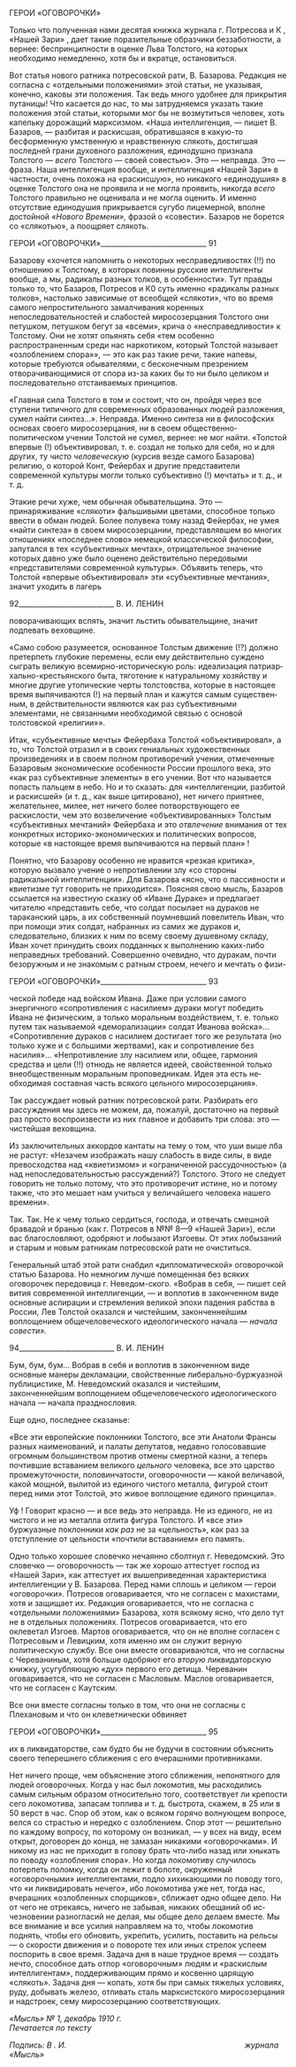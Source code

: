 ГЕРОИ «ОГОВОРОЧКИ»

Только что полученная нами десятая книжка журнала г. Потресова и К , «Нашей За­ри» , дает такие поразительные образчики беззаботности, а вернее: беспринципности в оценке Льва Толстого, на которых необходимо немедленно, хотя бы и вкратце, остано­виться.

Вот статья нового ратника потресовской рати, В. Базарова. Редакция не согласна с «отдельными положениями» этой статьи, не указывая, конечно, каковы эти положения. Так ведь много удобнее для прикрытия путаницы! Что касается до нас, то мы затрудня­емся указать такие положения этой статьи, которыми мог бы не возмутиться человек, хоть капельку дорожащий марксизмом. «Наша интеллигенция, — пишет В. Базаров, — разбитая и раскисшая, обратившаяся в какую-то бесформенную умственную и нравст­венную слякоть, достигшая последней грани духовного разложения, единодушно при­знала Толстого — _всего_ Толстого — своей совестью». Это — неправда. Это — фраза. Наша интеллигенция вообще, и интеллигенция «Нашей Зари» в частности, очень похо­жа на «раскисшую», но никакого «единодушия» в оценке Толстого она не проявила и не могла проявить, никогда _всего_ Толстого правильно не оценивала и не могла оценить. И именно отсутствие единодушия прикрывается сугубо лицемерной, вполне достойной _«Нового Времени»,_ фразой о «совести». Базаров не борется со «слякотью», а поощряет слякоть.

  

ГЕРОИ «ОГОВОРОЧКИ»______________________________ 91

Базарову «хочется напомнить о некоторых несправедливостях (!!) по отношению к Толстому, в которых повинны русские интеллигенты вообще, а мы, радикалы разных толков, в особенности». Тут правды только то, что Базаров, Потресов и К0 суть именно «радикалы разных толков», настолько зависимые от всеобщей «слякоти», что во время самого непростительного замалчивания коренных непоследовательностей и слабостей миросозерцания Толстого они петушком, петушком бегут за «всеми», крича о «неспра­ведливости» к Толстому. Они не хотят опьянять себя «тем особенно распространенным среди нас наркотиком, который Толстой называет «озлоблением спора»», — это как раз такие речи, такие напевы, которые требуются обывателями, с бесконечным презрением отворачивающимися от спора из-за каких бы то ни было целиком и последовательно отстаиваемых принципов.

«Главная сила Толстого в том и состоит, что он, пройдя через все ступени типичного для современных образованных людей разложения, сумел найти синтез...». Неправда. Именно синтеза ни в философских основах своего миросозерцания, ни в своем общест­венно-политическом учении Толстой не сумел, вернее: не мог найти. «Толстой впервые (!) объективировал, т. е. создал не только для себя, но и для других, ту _чисто человече­скую_ (курсив везде самого Базарова) религию, о которой Конт, Фейербах и другие представители современной культуры могли только субъективно (!) мечтать» и т. д., и т. д.

Этакие речи хуже, чем обычная обывательщина. Это — принаряживание «слякоти» фальшивыми цветами, способное только ввести в обман людей. Более полувека тому назад Фейербах, не умея «найти синтеза» в своем миросозерцании, представлявшем во многих отношениях «последнее слово» немецкой классической философии, запутался в тех «субъективных мечтах», отрицательное значение которых давно уже было оценено действительно передовыми «представителями современной культуры». Объявить те­перь, что Толстой «впервые объективировал» эти «субъективные мечтания», значит уходить в лагерь

  

92___________________________ В. И. ЛЕНИН

поворачивающих вспять, значит льстить обывательщине, значит подпевать веховщине.

«Само собою разумеется, основанное Толстым движение (!?) должно претерпеть глубокие перемены, если ему действительно суждено сыграть великую всемирно-историческую роль: идеализация патриар­хально-крестьянского быта, тяготение к натуральному хозяйству и многие другие утопические черты толстовства, которые в настоящее время выпячиваются (!) на первый план и кажутся самым существен­ным, в действительности являются как раз субъективными элементами, не связанными необходимой свя­зью с основой толстовской «религии»».

Итак, «субъективные мечты» Фейербаха Толстой «объективировал», а то, что Тол­стой отразил и в своих гениальных художественных произведениях и в своем полном противоречий учении, отмеченные Базаровым экономические особенности России прошлого века, это «как раз субъективные элементы» в его учении. Вот что называется попасть пальцем в небо. Но и то сказать: для «интеллигенции, разбитой и раскисшей» (и т. д., как выше цитировано), нет ничего приятнее, желательнее, милее, нет ничего более потворствующего ее раскислости, чем это возвеличение «объективированных» Толстым «субъективных мечтаний» Фейербаха и это _отвлечение_ внимания от тех кон­кретных историко-экономических и политических вопросов, которые «в настоящее время выпячиваются на первый план» !

Понятно, что Базарову особенно не нравится «резкая критика», которую вызвало учение о непротивлении злу «со стороны радикальной интеллигенции». Для Базарова «ясно, что о пассивности и квиетизме тут говорить не приходится». Поясняя свою мысль, Базаров ссылается на известную сказку об «Иване Дураке» и предлагает читате­лю «представить себе, что солдат посылает на дураков не тараканский царь, а их собст­венный поумневший повелитель Иван, что при помощи этих солдат, набранных из са­мих же дураков и, следовательно, близких к ним по всему своему душевному складу, Иван хочет принудить своих подданных к выполнению каких-либо неправедных требо­ваний. Совершенно очевидно, что дуракам, почти безоружным и не знакомым с ратным строем, нечего и мечтать о физи-

  

ГЕРОИ «ОГОВОРОЧКИ»______________________________ 93

ческой победе над войском Ивана. Даже при условии самого энергичного «сопротивле­ния с насилием» дураки могут победить Ивана не физическим, а только моральным воздействием, т. е. только путем так называемой «деморализации» солдат Иванова вой­ска»... «Сопротивление дураков с насилием достигает того же результата (но только хуже и с большими жертвами), как и сопротивление без насилия»... «Непротивление злу насилием или, общее, гармония средства и цели (!!) отнюдь не является идеей, свойственной только внеобщественным моральным проповедникам. Идея эта есть не­обходимая составная часть всякого цельного миросозерцания».

Так рассуждает новый ратник потресовской рати. Разбирать его рассуждения мы здесь не можем, да, пожалуй, достаточно на первый раз просто воспроизвести из них главное и добавить три слова: это — чистейшая веховщина.

Из заключительных аккордов кантаты на тему о том, что уши выше лба не растут: «Незачем изображать нашу слабость в виде силы, в виде превосходства над «квиетиз­мом» и «ограниченной рассудочностью» (а над непоследовательностью рассуждений?) Толстого. Этого не следует говорить не только потому, что это противоречит истине, но и потому также, что это мешает нам учиться у величайшего человека нашего време­ни».

Так. Так. Не к чему только сердиться, господа, и отвечать смешной бравадой и бра­нью (как г. Потресов в №№ 8—9 «Нашей Зари»), если вас благословляют, одобряют и лобызают Изгоевы. От этих лобызаний и старым и новым ратникам потресовской рати не очиститься.

Генеральный штаб этой рати снабдил «дипломатической» оговорочкой статью База­рова. Но немногим лучше помещенная без всяких оговорочек передовица г. Неведом-ского. «Вобрав в себя, — пишет сей вития современной интеллигенции, — и воплотив в законченном виде основные аспирации и стремления великой эпохи падения рабства в России, Лев Толстой оказался и чистейшим, законченнейшим воплощением общече­ловеческого идеологического начала — _начала совести»._

  

94___________________________ В. И. ЛЕНИН

Бум, бум, бум... Вобрав в себя и воплотив в законченном виде основные манеры дек­ламации, свойственные либерально-буржуазной публицистике, М. Неведомский ока­зался и чистейшим, законченнейшим воплощением общечеловеческого идеологическо­го начала — начала празднословия.

Еще одно, последнее сказанье:

«Все эти европейские поклонники Толстого, все эти Анатоли Франсы разных наименований, и палаты депутатов, недавно голосовавшие огромным большинством против отмены смертной казни, а теперь почтившие вставанием великого _цельного_ человека, все это царство промежуточности, половинчатости, оговорочности — какой величавой, какой мощной, вылитой из единого чистого металла, фигурой стоит перед ними этот Толстой, это живое воплощение единого принципа».

Уф ! Говорит красно — и все ведь это неправда. Не из единого, не из чистого и не из металла отлита фигура Толстого. И «все эти» буржуазные поклонники _как раз_ не за «цельность», как раз за отступление от цельности «почтили вставанием» его память.

Одно только хорошее словечко нечаянно сболтнул г. Неведомский. Это словечко — оговорочность — так же хорошо аттестует господ из «Нашей Зари», как аттестует _их_ вышеприведенная характеристика интеллигенции у В. Базарова. Перед нами сплошь и целиком — герои «оговорочки». Потресов оговаривается, что не согласен с махистами, хотя и защищает их. Редакция оговаривается, что не согласна с «отдельными положе­ниями» Базарова, хотя всякому ясно, что дело тут не в отдельных положениях. Потре­сов оговаривается, что его оклеветал Изгоев. Мартов оговаривается, что он не вполне согласен с Потресовым и Левицким, хотя именно им он служит верную политическую службу. Все они вместе оговариваются, что не согласны с Череваниным, хотя больше одобряют его _вторую_ ликвидаторскую книжку, усугубляющую «дух» первого его де­тища. Череванин оговаривается, что не согласен с Масловым. Маслов оговаривается, что не согласен с Каутским.

Все они вместе согласны только в том, что они не согласны с Плехановым и что он клеветнически обвиняет

  

ГЕРОИ «ОГОВОРОЧКИ»______________________________ 95

их в ликвидаторстве, сам будто бы не будучи в состоянии объяснить своего теперешне­го сближения с его вчерашними противниками.

Нет ничего проще, чем объяснение этого сближения, непонятного для людей огово­рочных. Когда у нас был локомотив, мы расходились самым сильным образом относи­тельно того, соответствует ли крепости сего локомотива, запасам топлива и т. д. быст­рота, скажем, в 25 или в 50 верст в час. Спор об этом, как о всяком горячо волнующем вопросе, велся со страстью и нередко с озлоблением. Спор этот — решительно по каж­дому вопросу, по которому он возникал, — у всех на виду, всем открыт, договорен до конца, не замазан никакими «оговорочками». И никому из нас не приходит в голову брать что-либо назад или хныкать по поводу «озлобления спора». Но когда локомотиву случилось потерпеть поломку, когда он лежит в болоте, окруженный «оговорочными» интеллигентами, подло хихикающими по поводу того, что «и ликвидировать нечего», ибо локомотива уже нет, тогда нас, вчерашних «озлобленных спорщиков», сближает одно общее дело. Ни от чего не отрекаясь, ничего не забывая, никаких обещаний об ис­чезновении разногласий не делая, мы общее дело делаем вместе. Мы все внимание и все усилия направляем на то, чтобы локомотив поднять, чтобы его обновить, укрепить, усилить, поставить на рельсы — о скорости движения и о повороте тех или иных стре­лок успеем поспорить в свое время. Задача дня в наше трудное время — создать нечто, способное дать отпор «оговорочным» людям и «раскислым интеллигентам», поддер­живающим прямо и косвенно царящую «слякоть». Задача дня — копать, хотя бы при самых тяжелых условиях, руду, добывать железо, отливать сталь марксистского миро­созерцания и надстроек, сему миросозерцанию соответствующих.

_«Мысль» № 1, декабрь 1910 г.                                                              Печатается по тексту_

_Подпись: В . И.                                                                                  журнала «Мысль»_